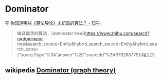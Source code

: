# Dominator

在 [你知道哪些《算法导论》未记载的算法？ - 知乎](https://www.zhihu.com/question/322956002/answer/678268779) :

> 编译器里的算法，[dominator tree](https://www.zhihu.com/search?q=dominator tree&search_source=Entity&hybrid_search_source=Entity&hybrid_search_extra={"sourceType"%3A"answer"%2C"sourceId"%3A678268779})相关的

## wikipedia [Dominator (graph theory)](https://en.wikipedia.org/wiki/Dominator_(graph_theory))

